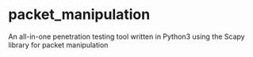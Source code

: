 # packet_manipulation
An all-in-one penetration testing tool written in Python3 using the Scapy library for packet manipulation
